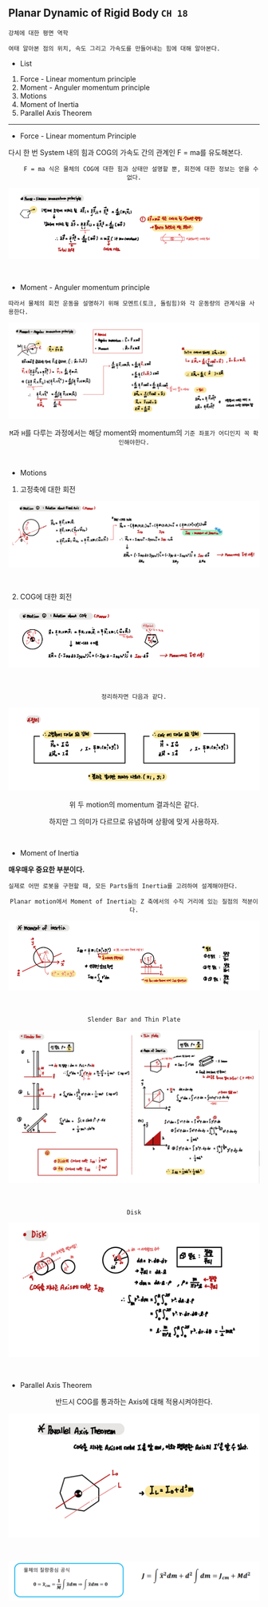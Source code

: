 ## Planar Dynamic of Rigid Body `CH 18`

`강체에 대한 평면 역학`

    여태 알아본 점의 위치, 속도 그리고 가속도를 만들어내는 힘에 대해 알아본다.

- List 

1. Force - Linear momentum principle
2. Moment - Anguler momentum principle
3. Motions
4. Moment of Inertia
5. Parallel Axis Theorem

---

- Force - Linear momentum Principle

다시 한 번 System 내의 힘과 COG의 가속도 간의 관계인 F = ma를 유도해본다. 

<div align="center">

        F = ma 식은 물체의 COG에 대한 힘과 상태만 설명할 뿐, 회전에 대한 정보는 얻을 수 없다.

![img.png](img.png)

</div>

<br>

- Moment - Anguler momentum principle

`따라서 물체의 회전 운동을 설명하기 위해 모멘트(토크, 돌림힘)와 각 운동량의 관계식을 사용한다.` 

<div align="center">

![img_1.png](img_1.png)

`M`과 `H`를 다루는 과정에서는 해당 moment와 momentum의 `기준 좌표가 어디인지 꼭 확인해야한다.` 

</div>

<br>

- Motions 

1. 고정축에 대한 회전

<div align="center">

![img_2.png](img_2.png)

</div>

<br>

2. COG에 대한 회전 
 
<div align="center">

![img_3.png](img_3.png)

<br>

`정리하자면 다음과 같다.`

![img_4.png](img_4.png)

위 두 motion의 momentum 결과식은 같다.

하지만 그 의미가 다르므로 유념하며 상황에 맞게 사용하자.

</div>

<br>

- Moment of Inertia

**매우매우 중요한 부분이다.** 

    실제로 어떤 로봇을 구현할 때, 모든 Parts들의 Inertia를 고려하여 설계해야한다.

<div align="center">

`Planar motion에서 Moment of Inertia는 Z 축에서의 수직 거리에 있는 질점의 적분이다.` 

![img_5.png](img_5.png)



<br>

`Slender Bar and Thin Plate`

![img_6.png](img_6.png)

<br>

`Disk`

![img_7.png](img_7.png)

<br>


</div>


- Parallel Axis Theorem 

<div align="center">

반드시 COG를 통과하는 Axis에 대해 적용시켜야한다.

![img_8.png](img_8.png)

<br>

![img_10.png](img_10.png)

</div>





